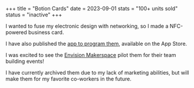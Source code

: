 +++
title = "Botion Cards"
date = 2023-09-01
stats = "100+ units sold"
status = "inactive"
+++

I wanted to fuse my electronic design with networking, so I made a NFC-powered business card. 

I have also published the [app to program them](https://abenstirling.com/posts/botionnfc/), available on the App Store.

I was excited to see the [Envision Makerspace](https://jacobsschool.ucsd.edu/envision/team-building) pilot them for their team building events!

I have currently archived them due to my lack of marketing abilities, but will make them for my favorite co-workers in the future. 
